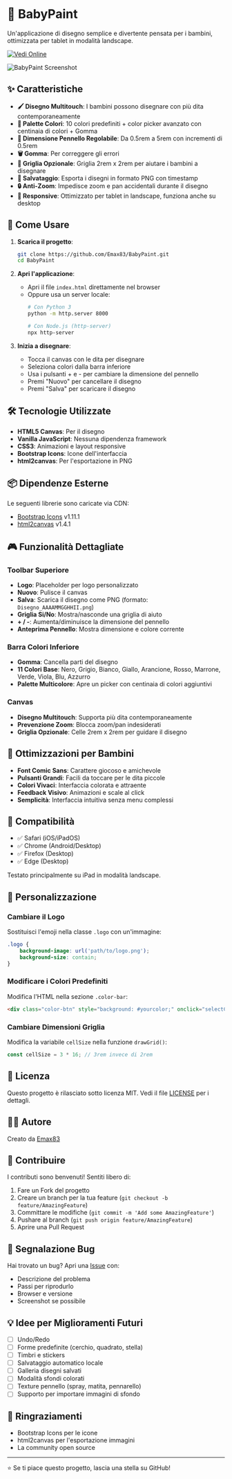 # 🎨 BabyPaint

Un'applicazione di disegno semplice e divertente pensata per i bambini, ottimizzata per tablet in modalità landscape.

[![Vedi Online](https://img.shields.io/badge/🌐_Vedi_Online-667eea?style=for-the-badge)](https://baby-paint.vercel.app/)

![BabyPaint Screenshot](screenshot.png)

## ✨ Caratteristiche

- **🖌️ Disegno Multitouch**: I bambini possono disegnare con più dita contemporaneamente
- **🎨 Palette Colori**: 10 colori predefiniti + color picker avanzato con centinaia di colori + Gomma
- **📏 Dimensione Pennello Regolabile**: Da 0.5rem a 5rem con incrementi di 0.5rem
- **🗑️ Gomma**: Per correggere gli errori
- **📐 Griglia Opzionale**: Griglia 2rem x 2rem per aiutare i bambini a disegnare
- **💾 Salvataggio**: Esporta i disegni in formato PNG con timestamp
- **🔒 Anti-Zoom**: Impedisce zoom e pan accidentali durante il disegno
- **📱 Responsive**: Ottimizzato per tablet in landscape, funziona anche su desktop

## 🚀 Come Usare

1. **Scarica il progetto**:
   ```bash
   git clone https://github.com/Emax83/BabyPaint.git
   cd BabyPaint
   ```

2. **Apri l'applicazione**:
   - Apri il file `index.html` direttamente nel browser
   - Oppure usa un server locale:
     ```bash
     # Con Python 3
     python -m http.server 8000
     
     # Con Node.js (http-server)
     npx http-server
     ```

3. **Inizia a disegnare**:
   - Tocca il canvas con le dita per disegnare
   - Seleziona colori dalla barra inferiore
   - Usa i pulsanti + e - per cambiare la dimensione del pennello
   - Premi "Nuovo" per cancellare il disegno
   - Premi "Salva" per scaricare il disegno

## 🛠️ Tecnologie Utilizzate

- **HTML5 Canvas**: Per il disegno
- **Vanilla JavaScript**: Nessuna dipendenza framework
- **CSS3**: Animazioni e layout responsive
- **Bootstrap Icons**: Icone dell'interfaccia
- **html2canvas**: Per l'esportazione in PNG

## 📦 Dipendenze Esterne

Le seguenti librerie sono caricate via CDN:

- [Bootstrap Icons](https://icons.getbootstrap.com/) v1.11.1
- [html2canvas](https://html2canvas.hertzen.com/) v1.4.1

## 🎮 Funzionalità Dettagliate

### Toolbar Superiore
- **Logo**: Placeholder per logo personalizzato
- **Nuovo**: Pulisce il canvas
- **Salva**: Scarica il disegno come PNG (formato: `Disegno_AAAAMMGGHHII.png`)
- **Griglia Si/No**: Mostra/nasconde una griglia di aiuto
- **+ / -**: Aumenta/diminuisce la dimensione del pennello
- **Anteprima Pennello**: Mostra dimensione e colore corrente

### Barra Colori Inferiore
- **Gomma**: Cancella parti del disegno
- **11 Colori Base**: Nero, Grigio, Bianco, Giallo, Arancione, Rosso, Marrone, Verde, Viola, Blu, Azzurro
- **Palette Multicolore**: Apre un picker con centinaia di colori aggiuntivi

### Canvas
- **Disegno Multitouch**: Supporta più dita contemporaneamente
- **Prevenzione Zoom**: Blocca zoom/pan indesiderati
- **Griglia Opzionale**: Celle 2rem x 2rem per guidare il disegno

## 🎯 Ottimizzazioni per Bambini

- **Font Comic Sans**: Carattere giocoso e amichevole
- **Pulsanti Grandi**: Facili da toccare per le dita piccole
- **Colori Vivaci**: Interfaccia colorata e attraente
- **Feedback Visivo**: Animazioni e scale al click
- **Semplicità**: Interfaccia intuitiva senza menu complessi

## 📱 Compatibilità

- ✅ Safari (iOS/iPadOS)
- ✅ Chrome (Android/Desktop)
- ✅ Firefox (Desktop)
- ✅ Edge (Desktop)

Testato principalmente su iPad in modalità landscape.

## 🔧 Personalizzazione

### Cambiare il Logo
Sostituisci l'emoji nella classe `.logo` con un'immagine:
```css
.logo {
    background-image: url('path/to/logo.png');
    background-size: contain;
}
```

### Modificare i Colori Predefiniti
Modifica l'HTML nella sezione `.color-bar`:
```html
<div class="color-btn" style="background: #yourcolor;" onclick="selectColor('#yourcolor')"></div>
```

### Cambiare Dimensioni Griglia
Modifica la variabile `cellSize` nella funzione `drawGrid()`:
```javascript
const cellSize = 3 * 16; // 3rem invece di 2rem
```

## 📄 Licenza

Questo progetto è rilasciato sotto licenza MIT. Vedi il file [LICENSE](LICENSE) per i dettagli.

## 👨‍💻 Autore

Creato da [Emax83](https://github.com/Emax83)

## 🤝 Contribuire

I contributi sono benvenuti! Sentiti libero di:

1. Fare un Fork del progetto
2. Creare un branch per la tua feature (`git checkout -b feature/AmazingFeature`)
3. Committare le modifiche (`git commit -m 'Add some AmazingFeature'`)
4. Pushare al branch (`git push origin feature/AmazingFeature`)
5. Aprire una Pull Request

## 🐛 Segnalazione Bug

Hai trovato un bug? Apri una [Issue](https://github.com/Emax83/BabyPaint/issues) con:
- Descrizione del problema
- Passi per riprodurlo
- Browser e versione
- Screenshot se possibile

## 💡 Idee per Miglioramenti Futuri

- [ ] Undo/Redo
- [ ] Forme predefinite (cerchio, quadrato, stella)
- [ ] Timbri e stickers
- [ ] Salvataggio automatico locale
- [ ] Galleria disegni salvati
- [ ] Modalità sfondi colorati
- [ ] Texture pennello (spray, matita, pennarello)
- [ ] Supporto per importare immagini di sfondo

## 🙏 Ringraziamenti

- Bootstrap Icons per le icone
- html2canvas per l'esportazione immagini
- La community open source

---

⭐ Se ti piace questo progetto, lascia una stella su GitHub!